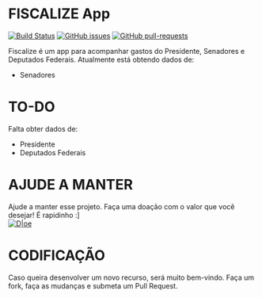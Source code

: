 # FISCALIZE App
[![Build Status](https://travis-ci.org/TroniPM/Fiscalize.svg?branch=master)](https://travis-ci.org/TroniPM/Fiscalize)
[![GitHub issues](https://img.shields.io/github/issues/Naereen/StrapDown.js.svg)](https://github.com/TroniPM/Fiscalize/issues)
[![GitHub pull-requests](https://img.shields.io/github/issues-pr/Naereen/StrapDown.js.svg)](https://github.com/TroniPM/Fiscalize/pulls)

Fiscalize é um app para acompanhar gastos do Presidente, Senadores e Deputados Federais. Atualmente está obtendo dados de:
  - Senadores

# TO-DO
Falta obter dados de:
  - Presidente
  - Deputados Federais

# AJUDE A MANTER
Ajude a manter esse projeto. Faça uma doação com o valor que você desejar! É rapidinho :]<br/>
[![D|oe](https://stc.pagseguro.uol.com.br/public/img/botoes/doacoes/120x53-doar.gif)](https://pag.ae/bmBctt8)
  
# CODIFICAÇÃO
Caso queira desenvolver um novo recurso, será muito bem-vindo. Faça um fork, faça as mudanças e submeta um Pull Request.